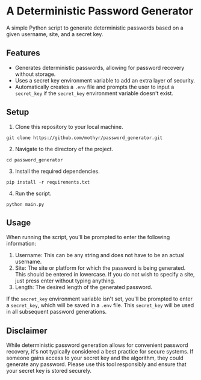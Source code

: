 # A Deterministic Password Generator

A simple Python script to generate deterministic passwords based on a given username, site, and a secret key. 

## Features

- Generates deterministic passwords, allowing for password recovery without storage.
- Uses a secret key environment variable to add an extra layer of security.
- Automatically creates a `.env` file and prompts the user to input a `secret_key` if the `secret_key` environment variable doesn't exist.

## Setup

1. Clone this repository to your local machine.
```
git clone https://github.com/mothyr/password_generator.git
```

2. Navigate to the directory of the project.
```
cd password_generator
```

3. Install the required dependencies.
```
pip install -r requirements.txt
```

4. Run the script.
```
python main.py
```


## Usage

When running the script, you'll be prompted to enter the following information:

1. Username: This can be any string and does not have to be an actual username.
2. Site: The site or platform for which the password is being generated. This should be entered in lowercase. If you do not wish to specify a site, just press enter without typing anything.
3. Length: The desired length of the generated password. 

If the `secret_key` environment variable isn't set, you'll be prompted to enter a `secret_key`, which will be saved in a `.env` file. This `secret_key` will be used in all subsequent password generations.

## Disclaimer

While deterministic password generation allows for convenient password recovery, it's not typically considered a best practice for secure systems. If someone gains access to your secret key and the algorithm, they could generate any password. Please use this tool responsibly and ensure that your secret key is stored securely.
